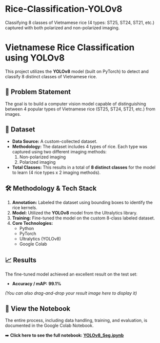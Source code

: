 # Rice-Classification-YOLOv8
Classifying 8 classes of Vietnamese rice (4 types: ST25, ST24, ST21, etc.) captured with both polarized and non-polarized imaging.
# Vietnamese Rice Classification using YOLOv8

This project utilizes the **YOLOv8** model (built on PyTorch) to detect and classify 8 distinct classes of Vietnamese rice.

## 🎯 Problem Statement

The goal is to build a computer vision model capable of distinguishing between 4 popular types of Vietnamese rice (ST25, ST24, ST21, etc.) from images.

## 🍚 Dataset

* **Data Source:** A custom-collected dataset.
* **Methodology:** The dataset includes 4 types of rice. Each type was captured using two different imaging methods:
    1.  Non-polarized imaging
    2.  Polarized imaging
* **Total Classes:** This results in a total of **8 distinct classes** for the model to learn (4 rice types x 2 imaging methods).

## 🛠 Methodology & Tech Stack

1.  **Annotation:** Labeled the dataset using bounding boxes to identify the rice kernels.
2.  **Model:** Utilized the **YOLOv8** model from the Ultralytics library.
3.  **Training:** Fine-tuned the model on the custom 8-class labeled dataset.
4.  **Core Technologies:**
    * Python
    * PyTorch
    * Ultralytics (YOLOv8)
    * Google Colab

## 📈 Results

The fine-tuned model achieved an excellent result on the test set:

* **Accuracy / mAP:** **99.1%**

*(You can also drag-and-drop your result image here to display it)*

## 🚀 View the Notebook

The entire process, including data handling, training, and evaluation, is documented in the Google Colab Notebook.

➡️ **Click here to see the full notebook: [YOLOv8_Seg.ipynb](https://github.com/lychivi2002-oss/Rice-Classification-YOLOv8/blob/main/YOLOv8_Seg.ipynb)**
